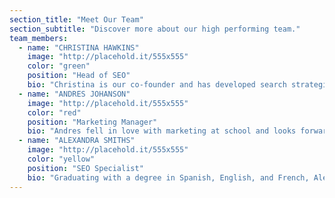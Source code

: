 ```yaml
---
section_title: "Meet Our Team"
section_subtitle: "Discover more about our high performing team."
team_members:
  - name: "CHRISTINA HAWKINS"
    image: "http://placehold.it/555x555"
    color: "green"
    position: "Head of SEO"
    bio: "Christina is our co-founder and has developed search strategies for a variety of clients for over 5 years."
  - name: "ANDRES JOHANSON"
    image: "http://placehold.it/555x555"
    color: "red"
    position: "Marketing Manager"
    bio: "Andres fell in love with marketing at school and looks forward to being part of the industry for years."
  - name: "ALEXANDRA SMITHS"
    image: "http://placehold.it/555x555"
    color: "yellow"
    position: "SEO Specialist"
    bio: "Graduating with a degree in Spanish, English, and French, Alexandra has always loved writing."
---
```

